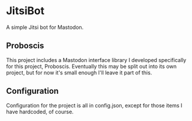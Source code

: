 # JitsiBot
A simple Jitsi bot for Mastodon.

## Proboscis
This project includes a Mastodon interface library I developed specifically for this project, Proboscis.  Eventually this may be split out into its own project, but for now it's small enough I'll leave it part of this.

## Configuration
Configuration for the project is all in config.json, except for those items I have hardcoded, of course.
